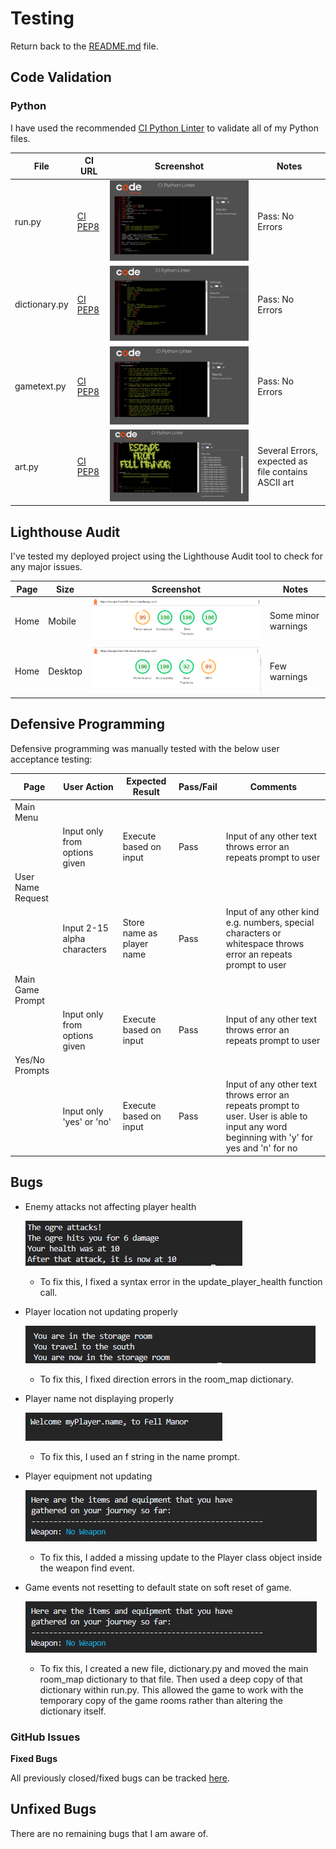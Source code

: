 # Testing

Return back to the [README.md](README.md) file.


## Code Validation


### Python

I have used the recommended [CI Python Linter](https://pep8ci.herokuapp.com) to validate all of my Python files.


| File | CI URL | Screenshot | Notes |
| --- | --- | --- | --- |
| run.py | [CI PEP8](https://pep8ci.herokuapp.com/https://raw.githubusercontent.com/LewisMDillon/escape-from-fell-manor/main/run.py) | ![screenshot](documentation/py-validation-run.png) | Pass: No Errors |
| dictionary.py | [CI PEP8](https://pep8ci.herokuapp.com/https://raw.githubusercontent.com/LewisMDillon/escape-from-fell-manor/main/dictionary.py) | ![screenshot](documentation/py-validation-dictionary.png) | Pass: No Errors |
| gametext.py | [CI PEP8](https://pep8ci.herokuapp.com/https://raw.githubusercontent.com/LewisMDillon/escape-from-fell-manor/main/gametext.py) | ![screenshot](documentation/py-validation-gametext.png) | Pass: No Errors |
| art.py | [CI PEP8](https://pep8ci.herokuapp.com/https://raw.githubusercontent.com/LewisMDillon/escape-from-fell-manor/main/art.py) | ![screenshot](documentation/py-validation-art.png) | Several Errors, expected as file contains ASCII art |

## Lighthouse Audit


I've tested my deployed project using the Lighthouse Audit tool to check for any major issues.

| Page | Size | Screenshot | Notes |
| --- | --- | --- | --- |
| Home | Mobile | ![screenshot](documentation/lighthouse-home-mobile.png) | Some minor warnings |
| Home | Desktop | ![screenshot](documentation/lighthouse-home-desktop.png) | Few warnings |


## Defensive Programming


Defensive programming was manually tested with the below user acceptance testing:

| Page | User Action | Expected Result | Pass/Fail | Comments |
| --- | --- | --- | --- | --- |
| Main Menu | | | | |
| | Input only from options given | Execute based on input | Pass | Input of any other text throws error an repeats prompt to user |
| User Name Request | | | | |
| | Input 2-15 alpha characters | Store name as player name | Pass | Input of any other kind e.g. numbers, special characters or whitespace throws error an repeats prompt to user |
| Main Game Prompt | | | | |
| | Input only from options given | Execute based on input | Pass | Input of any other text throws error an repeats prompt to user |
| Yes/No Prompts | | | | |
| | Input only 'yes' or 'no' | Execute based on input | Pass | Input of any other text throws error an repeats prompt to user. User is able to input any word beginning with 'y' for yes and 'n' for no |


## Bugs


- Enemy attacks not affecting player health

    ![screenshot](documentation/bug01.png)

    - To fix this, I fixed a syntax error in the update_player_health function call.

- Player location not updating properly

    ![screenshot](documentation/bug02.png)

    - To fix this, I fixed direction errors in the room_map dictionary.

- Player name not displaying properly

    ![screenshot](documentation/bug03.png)

    - To fix this, I used an f string in the name prompt.

- Player equipment not updating

    ![screenshot](documentation/bug04.png)

    - To fix this, I added a missing update to the Player class object inside the weapon find event.

- Game events not resetting to default state on soft reset of game.

    ![screenshot](documentation/bug04.png)

    - To fix this, I created a new file, dictionary.py and moved the main room_map dictionary to that file. Then used a deep copy of that dictionary within run.py. This allowed the game to work with the temporary copy of the game rooms rather than altering the dictionary itself.

### GitHub **Issues**

**Fixed Bugs**

All previously closed/fixed bugs can be tracked [here](https://github.com/LewisMDillon/escape-from-fell-manor/issues?q=is%3Aissue+is%3Aclosed).


## Unfixed Bugs

There are no remaining bugs that I am aware of.
